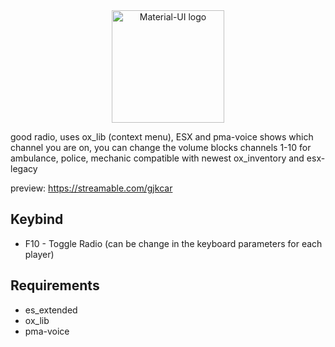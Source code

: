 <div align="center">
    <img width="180" src="https://cdn.discordapp.com/attachments/806845910474686467/1022551037191663746/a.png" alt="Material-UI logo" />
</div>

good radio, uses ox_lib (context menu), ESX and pma-voice
shows which channel you are on, you can change the volume
blocks channels 1-10 for ambulance, police, mechanic
compatible with newest ox_inventory and esx-legacy

preview: https://streamable.com/gjkcar



## Keybind 

* F10 - Toggle Radio (can be change in the keyboard parameters for each player)

## Requirements

- es_extended
- ox_lib
- pma-voice
